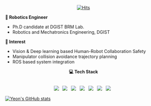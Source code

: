   <div align=center>
	
[![Hits](https://hits.seeyoufarm.com/api/count/incr/badge.svg?url=https%3A%2F%2Fgithub.com%2Flovelykite&count_bg=%2379C83D&title_bg=%23555555&icon=&icon_color=%23E7E7E7&title=hits&edge_flat=false)](https://hits.seeyoufarm.com)
	
  </div>

<b>🤖 Robotics Engineer </b>
- Ph.D candidate at DGIST BRM Lab.
- Robotics and Mechatronics Engineering, DGIST

<b>🔭 Interest </b>
- Vision & Deep learning based Human-Robot Collaboration Safety
- Manipulator collision avoidance trajectory planning
- ROS based system integration

<div align="center"><b>💻 Tech Stack </b></div>
</br>
<p align="center">
<img src="https://img.shields.io/badge/ROS-22314E?style=flat-square&logo=ROS&logoColor=white"/></a> &nbsp 
<img src="https://img.shields.io/badge/Python-3776AB?style=flat-square&logo=Python&logoColor=white"/></a> &nbsp 
<img src="https://img.shields.io/badge/PyQt-41CD52?style=flat-square&logo=Qt&logoColor=white"/></a> &nbsp 
<img src="https://img.shields.io/badge/C++-00599C?style=flat-square&logo=c%2B%2B&logoColor=white"/></a> &nbsp 
<img src="https://img.shields.io/badge/CSharp-239120?style=flat-square&logo=csharp&logoColor=white"/></a> &nbsp
<img src="https://img.shields.io/badge/PyTorch-EE4C2C?style=flat-square&logo=PyTorch&logoColor=white"/></a> &nbsp 
<img src="https://img.shields.io/badge/TensorFlow-FF6F00?style=flat-square&logo=TensorFlow&logoColor=white"/></a> &nbsp 

[![Yeon's GitHub stats](https://github-readme-stats.vercel.app/api?username=lovelykite&count_private=true&theme=calm)](https://github.com/lovelykite/github-readme-stats)
